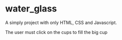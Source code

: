 # water_glass

A simply project with only HTML, CSS and Javascript.

The user must click on the cups to fill the big cup
